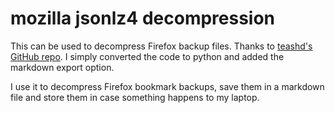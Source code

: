 <!--
 Copyright (c) 2023 David Pirkl
 
 This software is released under the MIT License.
 https://opensource.org/licenses/MIT
-->

# mozilla jsonlz4 decompression

This can be used to decompress Firefox backup files. Thanks to [teashd's GitHub repo](https://github.com/toashd/mozlz4). I simply converted the code to python and added the markdown export option.

I use it to decompress Firefox bookmark backups, save them in a markdown file and store them in case something happens to my laptop.
